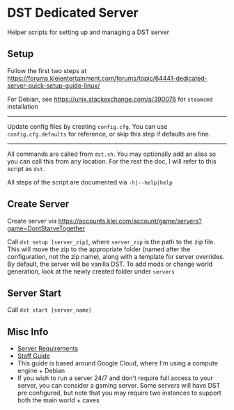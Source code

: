 # DST Dedicated Server

Helper scripts for setting up and managing a DST server

## Setup

Follow the first two steps at
https://forums.kleientertainment.com/forums/topic/64441-dedicated-server-quick-setup-guide-linux/

For Debian, see https://unix.stackexchange.com/a/390076 for `steamcmd` installation

---

Update config files by creating `config.cfg`. 
You can use `config.cfg.defaults` for reference, or skip this step if defaults are fine.

---

All commands are called from `dst.sh`. You may optionally add an alias so you can call this from any location.
For the rest the doc, I will refer to this script as `dst`.

All steps of the script are documented via `-h|--help|help`

## Create Server

Create server via https://accounts.klei.com/account/game/servers?game=DontStarveTogether

Call `dst setup [server_zip]`, where `server_zip` is the path to the zip file.
This will move the zip to the appropriate folder (named after the configuration, not the zip name), along with a template for server overrides.
By default, the server will be vanilla DST. To add mods or change world generation, look at the newly created folder under `servers`

## Server Start

Call `dst start [server_name]`

## Misc Info

* [Server Requirements](https://support.klei.com/hc/en-us/articles/360029556072-Don-t-Starve-Together-System-Requirements)
* [Staff Guide](https://forums.kleientertainment.com/forums/topic/64441-dedicated-server-quick-setup-guide-linux/)
* This guide is based around Google Cloud, where I'm using a compute engine + Debian
* If you wish to run a server 24/7 and don't require full access to your server, you can consider a gaming server. Some servers will have DST pre configured, but note that you may require two instances to support both the main world + caves
